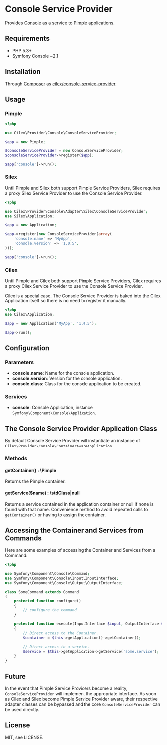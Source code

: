 Console Service Provider
========================

Provides [Console][symfony/console] as a service to [Pimple][pimple] applications.


Requirements
------------

 * PHP 5.3+
 * Symfony Console ~2.1



Installation
------------
 
Through [Composer][composer] as [cilex/console-service-provider][cilex/console-service-provider].


Usage
-----

### Pimple

```php
<?php

use Cilex\Provider\Console\ConsoleServiceProvider;

$app = new Pimple;

$consoleServiceProvider = new ConsoleServiceProvider;
$consoleServiceProvider->register($app);

$app['console']->run();
```

### Silex

Until Pimple and Silex both support Pimple Service Providers, Silex requires
a proxy Silex Service Provider to use the Console Service Provider.

```php
<?php

use Cilex\Provider\Console\Adapter\Silex\ConsoleServiceProvider;
use Silex\Application;

$app = new Application;

$app->register(new ConsoleServiceProvider(array(
    'console.name' => 'MyApp',
    'console.version' => '1.0.5',
)));

$app['console']->run();
```

### Cilex

Until Pimple and Cilex both support Pimple Service Providers, Cilex requires
a proxy Cilex Service Provider to use the Console Service Provider.

Cilex is a special case. The Console Service Provider is baked into the Cilex
Application itself so there is no need to register it manually.

```php
<?php
use Cilex\Application;

$app = new Application('MyApp', '1.0.5');

$app->run();
```


Configuration
-------------

### Parameters

 * **console.name**:
   Name for the console application.
 * **console.version**:
   Version for the console application.
 * **console.class**:
   Class for the console application to be created.

### Services

 * **console**:
   Console Application, instance `Symfony\Component\Console\Application`.


The Console Service Provider Application Class
----------------------------------------------

By default Console Service Provider will instantiate an instance of
`Cilex\Provider\Console\ContainerAwareApplication`.

### Methods

#### getContainer() : \Pimple

Returns the Pimple container.

#### getService($name) : \stdClass|null

Returns a service contained in the application container or null if none
is found with that name. Convenience method to avoid repeated calls to
`getContainer()` or having to assign the container.


Accessing the Container and Services from Commands
--------------------------------------------------

Here are some examples of accessing the Container and Services from a Command:

```php
<?php

use Symfony\Component\Console\Command;
use Symfony\Component\Console\Input\InputInterface;
use Symfony\Component\Console\Output\OutputInterface;

class SomeCommand extends Command
{
    protected function configure()
    {
        // configure the command
    }

    protected function execute(InputInterface $input, OutputInterface $output)
    {
        // Direct access to the Container.
        $container = $this->getApplication()->getContainer();

        // Direct access to a service.
        $service = $this->getApplication->getService('some.service');
    }
}
```


Future
------

In the event that Pimple Service Providers become a reality, `ConsoleServiceProvider`
will implement the appropriate interface. As soon as Cilex and Silex become Pimple
Service Provider aware, their respective adapter classes can be bypassed and the
core `ConsoleServiceProvider` can be used directly.


License
-------

MIT, see LICENSE.


[symfony/console]: http://symfony.com/doc/current/components/console/introduction.html
[pimple]: http://pimple.sensiolabs.org
[composer]: http://getcomposer.org
[cilex/console-service-provider]: https://packagist.org/packages/cilex/console-service-provider
